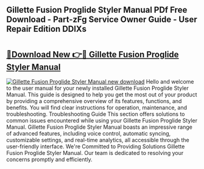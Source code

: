 ## Gillette Fusion Proglide Styler Manual PDf Free Download - Part-zFg Service Owner Guide - User Repair Edition DDlXs

# <h2><a href="http://cf21934.oget.top/?id=Gillette+Fusion+Proglide+Styler+Manual">🔗Download New 👉🔴 Gillette Fusion Proglide Styler Manual</a></h2>

[![Gillette Fusion Proglide Styler Manual new download](https://i.imgur.com/5g1atiW.png)](http://cf21934.oget.top/?id=Gillette+Fusion+Proglide+Styler+Manual)
Hello and welcome to the user manual for your newly installed Gillette Fusion Proglide Styler Manual. This guide is designed to help you get the most out of your product by providing a comprehensive overview of its features, functions, and benefits. You will find clear instructions for operation, maintenance, and troubleshooting. Troubleshooting Guide This section offers solutions to common issues encountered while using your Gillette Fusion Proglide Styler Manual. Gillette Fusion Proglide Styler Manual boasts an impressive range of advanced features, including voice control, automatic syncing, customizable settings, and real-time analytics, all accessible through the user-friendly interface. We're Committed to Providing Solutions Gillette Fusion Proglide Styler Manual. Our team is dedicated to resolving your concerns promptly and efficiently.
